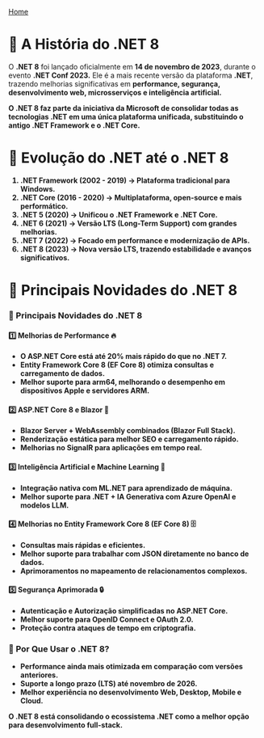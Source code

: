 <div> 
<p><a href="https://github.com/JosiTubaroski/WEB-API-com-.NET-8-e-SQL-Server">Home</a></p>
</div> 

# 📜 A História do .NET 8

O <b>.NET 8</b> foi lançado oficialmente em <b>14 de novembro de 2023</b>, durante o evento <b>.NET Conf 2023.</b> Ele é a mais recente versão da plataforma <b> .NET</b>, trazendo melhorias significativas em <b>performance, segurança, desenvolvimento web, microsserviços e inteligência artificial.

O <b>.NET 8</b> faz parte da iniciativa da <b>Microsoft</b> de consolidar todas as tecnologias .NET em uma única plataforma unificada, substituindo o antigo <b>.NET Framework</b> e o <b>.NET Core.</b>

# 🔹 Evolução do .NET até o .NET 8

1. .NET Framework (2002 - 2019) → Plataforma tradicional para Windows.
2. .NET Core (2016 - 2020) → Multiplataforma, open-source e mais performático.
3. .NET 5 (2020) → Unificou o .NET Framework e .NET Core.
4. .NET 6 (2021) → Versão LTS (Long-Term Support) com grandes melhorias.
5. .NET 7 (2022) → Focado em performance e modernização de APIs.
6. .NET 8 (2023) → Nova versão LTS, trazendo estabilidade e avanços significativos.

# 🔹 Principais Novidades do .NET 8

### 🔹 Principais Novidades do .NET 8

#### 1️⃣ Melhorias de Performance 🔥

- O ASP.NET Core está até 20% mais rápido do que no .NET 7.
- <b>Entity Framework Core 8</b> (EF Core 8) otimiza consultas e carregamento de dados.
- Melhor suporte para <b>arm64</b>, melhorando o desempenho em dispositivos Apple e servidores ARM.

#### 2️⃣ ASP.NET Core 8 e Blazor 🚀

- Blazor Server + WebAssembly combinados (Blazor Full Stack).
- Renderização estática para melhor SEO e carregamento rápido.
- Melhorias no <b>SignalR</b> para aplicações em tempo real.

#### 3️⃣ Inteligência Artificial e Machine Learning 🤖

- Integração nativa com <b>ML.NET</b> para aprendizado de máquina.
- Melhor suporte para <b>.NET + IA</b> Generativa com Azure OpenAI e modelos LLM.

#### 4️⃣ Melhorias no Entity Framework Core 8 (EF Core 8) 🗄️

- Consultas mais rápidas e eficientes.
- Melhor suporte para trabalhar com JSON diretamente no banco de dados.
- Aprimoramentos no mapeamento de relacionamentos complexos.

#### 5️⃣ Segurança Aprimorada 🔒

- Autenticação e Autorização simplificadas no ASP.NET Core.
- Melhor suporte para OpenID Connect e OAuth 2.0.
- Proteção contra ataques de tempo em criptografia.

### 🔹 Por Que Usar o .NET 8?

-  Performance ainda mais otimizada em comparação com versões anteriores.
-  Suporte a longo prazo (LTS) até novembro de 2026.
-  Melhor experiência no desenvolvimento Web, Desktop, Mobile e Cloud.

O .NET 8 está consolidando o ecossistema .NET como a melhor opção para desenvolvimento full-stack.
  
